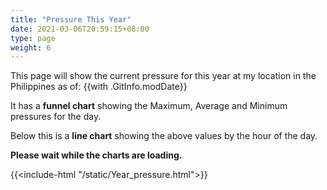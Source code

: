 ```yaml
---
title: "Pressure This Year"
date: 2021-03-06T20:59:15+08:00
type: page
weight: 6
---
```


This page will show the current pressure for this year at my location in the Philippines as of: {{with .GitInfo.modDate}}

It has a **funnel chart** showing the Maximum, Average and Minimum pressures for the day.

Below this is a **line chart** showing the above values by the hour of the day.

**Please wait while the charts are loading.**

{{<include-html "/static/Year_pressure.html">}}
